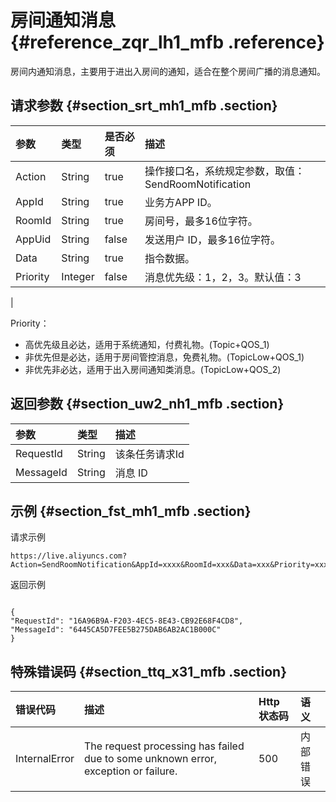 # 房间通知消息 {#reference_zqr_lh1_mfb .reference}

房间内通知消息，主要用于进出入房间的通知，适合在整个房间广播的消息通知。

## 请求参数 {#section_srt_mh1_mfb .section}

|参数|类型|是否必须|描述|
|:-|:-|:---|:-|
|Action|String|true|操作接口名，系统规定参数，取值：SendRoomNotification|
|AppId|String|true|业务方APP ID。|
|RoomId|String|true|房间号，最多16位字符。|
|AppUid|String|false|发送用户 ID，最多16位字符。|
|Data|String|true|指令数据。|
|Priority|Integer|false|消息优先级：1，2，3。默认值：3

|

Priority：

-   高优先级且必达，适用于系统通知，付费礼物。\(Topic+QOS\_1\)
-   非优先但是必达，适用于房间管控消息，免费礼物。\(TopicLow+QOS\_1\)
-   非优先非必达，适用于出入房间通知类消息。\(TopicLow+QOS\_2\)

## 返回参数 {#section_uw2_nh1_mfb .section}

|参数|类型|描述|
|:-|:-|:-|
|RequestId|String|该条任务请求Id|
|MessageId|String|消息 ID|

## 示例 {#section_fst_mh1_mfb .section}

请求示例

```
https://live.aliyuncs.com?Action=SendRoomNotification&AppId=xxxx&RoomId=xxx&Data=xxx&Priority=xxx
```

返回示例

```

{
"RequestId": "16A96B9A-F203-4EC5-8E43-CB92E68F4CD8",
"MessageId": "6445CA5D7FEE5B275DAB6AB2AC1B000C"
}
```

## 特殊错误码 {#section_ttq_x31_mfb .section}

|错误代码|描述|Http 状态码|语义|
|:---|:-|:-------|:-|
|InternalError|The request processing has failed due to some unknown error, exception or failure.|500|内部错误|

